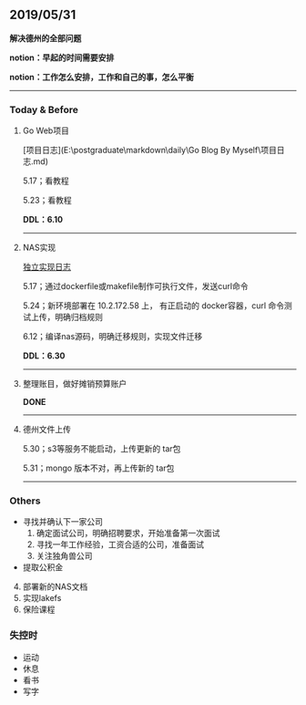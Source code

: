 ## 2019/05/31

**解决德州的全部问题**

**notion：早起的时间需要安排**

**notion：工作怎么安排，工作和自己的事，怎么平衡**

---

### Today & Before

1. Go Web项目

   [项目日志](E:\postgraduate\markdown\daily\Go Blog By Myself\项目日志.md)

   5.17；看教程

   5.23；看教程

   **DDL：6.10**

   ---

2. NAS实现

   [独立实现日志](E:\postgraduate\markdown\daily\lakefs\lakefs独立实现计划.md)

   5.17；通过dockerfile或makefile制作可执行文件，发送curl命令

   5.24；新环境部署在 10.2.172.58 上， 有正启动的 docker容器，curl 命令测试上传，明确归档规则

   6.12；编译nas源码，明确迁移规则，实现文件迁移

   **DDL：6.30**

   ---

3. 整理账目，做好摊销预算账户

   **DONE**

   ---

4. 德州文件上传

   5.30；s3等服务不能启动，上传更新的 tar包

   5.31；mongo 版本不对，再上传新的 tar包

   ---

### Others

- 寻找并确认下一家公司
  1. 确定面试公司，明确招聘要求，开始准备第一次面试
  2. 寻找一年工作经验，工资合适的公司，准备面试
  3. 关注独角兽公司
- 提取公积金 



4. 部署新的NAS文档
6. 实现lakefs
3. 保险课程



### 失控时

+ 运动
+ 休息
+ 看书
+ 写字